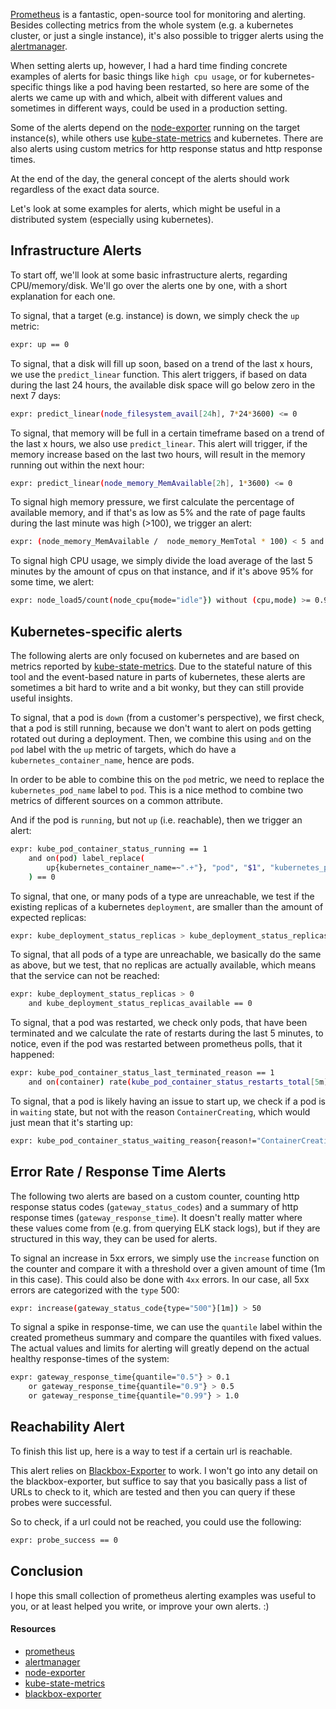 [Prometheus](https://prometheus.io/) is a fantastic, open-source tool for monitoring and alerting. Besides collecting metrics from the whole system (e.g. a kubernetes cluster, or just a single instance), it's also possible to trigger alerts using the [alertmanager](https://github.com/prometheus/alertmanager).

When setting alerts up, however, I had a hard time finding concrete examples of alerts for basic things like `high cpu usage`, or for kubernetes-specific things like a pod having been restarted, so here are some  of the alerts we came up with and which, albeit with different values and sometimes in different ways, could be used in a production setting.

Some of the alerts depend on the [node-exporter](https://github.com/prometheus/node_exporter) running on the target instance(s), while others use [kube-state-metrics](https://github.com/kubernetes/kube-state-metrics) and kubernetes. There are also alerts using custom metrics for http response status and http response times.

At the end of the day, the general concept of the alerts should work regardless of the exact data source.

Let's look at some examples for alerts, which might be useful in a distributed system (especially using kubernetes).

## Infrastructure Alerts

To start off, we'll look at some basic infrastructure alerts, regarding CPU/memory/disk. We'll go over the alerts one by one, with a short explanation for each one.

To signal, that a target (e.g. instance) is down, we simply check the `up` metric:

```bash
expr: up == 0
```

To signal, that a disk will fill up soon, based on a trend of the last x hours, we use the `predict_linear` function. This alert triggers, if based on data during the last 24 hours, the available disk space will go below zero in the next 7 days:

```bash
expr: predict_linear(node_filesystem_avail[24h], 7*24*3600) <= 0
```

To signal, that memory will be full in a certain timeframe based on a trend of the last x hours, we also use `predict_linear`. This alert will trigger, if the memory increase based on the last two hours, will result in the memory running out within the next hour:

```bash
expr: predict_linear(node_memory_MemAvailable[2h], 1*3600) <= 0
```

To signal high memory pressure, we first calculate the percentage of available memory, and if that's as low as 5% and the rate of page faults during the last minute was high (>100), we trigger an alert:

```bash
expr: (node_memory_MemAvailable /  node_memory_MemTotal * 100) < 5 and rate(node_vmstat_pgmajfault[1m]) > 100
```

To signal high CPU usage, we simply divide the load average of the last 5 minutes by the amount of cpus on that instance, and if it's above 95% for some time, we alert:

```bash
expr: node_load5/count(node_cpu{mode="idle"}) without (cpu,mode) >= 0.95
```

## Kubernetes-specific alerts

The following alerts are only focused on kubernetes and are based on metrics reported by [kube-state-metrics](https://github.com/kubernetes/kube-state-metrics). Due to the stateful nature of this tool and the event-based nature in parts of kubernetes, these alerts are sometimes a bit hard to write and a bit wonky, but they can still provide useful insights.

To signal, that a pod is `down` (from a customer's perspective), we first check, that a pod is still running, because we don't want to alert on pods getting rotated out during a deployment. Then, we combine this using `and` on the `pod` label with the `up` metric of targets, which do have a `kubernetes_container_name`, hence are pods.

In order to be able to combine this on the `pod` metric, we need to replace the `kubernetes_pod_name` label to `pod`. This is a nice method to combine two metrics of different sources on a common attribute.

And if the pod is `running`, but not `up` (i.e. reachable), then we trigger an alert:

```bash
expr: kube_pod_container_status_running == 1 
    and on(pod) label_replace(
        up{kubernetes_container_name=~".+"}, "pod", "$1", "kubernetes_pod_name", "(.*)"
    ) == 0
```

To signal, that one, or many pods of a type are unreachable, we test if the existing replicas of a kubernetes `deployment`, are smaller than the amount of expected replicas:

```bash
expr: kube_deployment_status_replicas > kube_deployment_status_replicas_available
```

To signal, that all pods of a type are unreachable, we basically do the same as above, but we test, that no replicas are actually available, which means that the service can not be reached:

```bash
expr: kube_deployment_status_replicas > 0 
    and kube_deployment_status_replicas_available == 0
```

To signal, that a pod was restarted, we check only pods, that have been terminated and we calculate the rate of restarts during the last 5 minutes, to notice, even if the pod was restarted between prometheus polls, that it happened:

```bash
expr: kube_pod_container_status_last_terminated_reason == 1 
    and on(container) rate(kube_pod_container_status_restarts_total[5m]) * 300 > 1
```

To signal, that a pod is likely having an issue to start up, we check if a pod is in `waiting` state, but not with the reason `ContainerCreating`, which would just mean that it's starting up:

```bash
expr: kube_pod_container_status_waiting_reason{reason!="ContainerCreating"} == 1
```


## Error Rate / Response Time Alerts

The following two alerts are based on a custom counter, counting http response status codes (`gateway_status_codes`) and a summary of http response times (`gateway_response_time`). It doesn't really matter where these values come from (e.g. from querying ELK stack logs), but if they are structured in this way, they can be used for alerts.

To signal an increase in 5xx errors, we simply use the `increase` function on the counter and compare it with a threshold over a given amount of time (1m in this case). This could also be done with `4xx` errors. In our case, all 5xx errors are categorized with the `type` 500:

```bash
expr: increase(gateway_status_code{type="500"}[1m]) > 50 
```

To signal a spike in response-time, we can use the `quantile` label within the created prometheus summary and compare the quantiles with fixed values. The actual values and limits for alerting will greatly depend on the actual healthy response-times of the system:

```bash
expr: gateway_response_time{quantile="0.5"} > 0.1 
    or gateway_response_time{quantile="0.9"} > 0.5 
    or gateway_response_time{quantile="0.99"} > 1.0
```

## Reachability Alert

To finish this list up, here is a way to test if a certain url is reachable.

This alert relies on [Blackbox-Exporter](https://github.com/prometheus/blackbox_exporter) to work. I won't go into any detail on the blackbox-exporter, but suffice to say that you basically pass a list of URLs to check to it, which are tested and then you can query if these probes were successful.

So to check, if a url could not be reached, you could use the following:

```bash
expr: probe_success == 0 
```

## Conclusion

I hope this small collection of prometheus alerting examples was useful to you, or at least helped you write, or improve your own alerts. :)

#### Resources

* [prometheus](https://prometheus.io/)
* [alertmanager](https://github.com/prometheus/alertmanager)
* [node-exporter](https://github.com/prometheus/node_exporter)
* [kube-state-metrics](https://github.com/kubernetes/kube-state-metrics)
* [blackbox-exporter](https://github.com/prometheus/blackbox_exporter)
